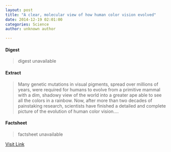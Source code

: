 ```yaml
---
layout: post
title: "A clear, molecular view of how human color vision evolved"
date: 2014-12-19 02:01:00
categories: Science
author: unknown author

---
```



#### Digest
>digest unavailable

#### Extract
>Many genetic mutations in visual pigments, spread over millions of years, were required for humans to evolve from a primitive mammal with a dim, shadowy view of the world into a greater ape able to see all the colors in a rainbow. Now, after more than two decades of painstaking research, scientists have finished a detailed and complete picture of the evolution of human color vision....

#### Factsheet
>factsheet unavailable

[Visit Link](http://feeds.sciencedaily.com/~r/sciencedaily/~3/36Pi0TMimXw/141218210100.htm)


